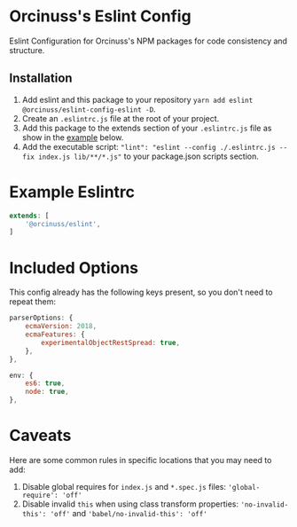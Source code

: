 # Orcinuss's Eslint Config
Eslint Configuration for Orcinuss's NPM packages for code consistency and structure.

## Installation

1. Add eslint and this package to your repository `yarn add eslint @orcinuss/eslint-config-eslint -D`.
2. Create an `.eslintrc.js` file at the root of your project.
3. Add this package to the extends section of your `.eslintrc.js` file as show in the [example](#example-eslintrc) below.
4. Add the executable script: `"lint": "eslint --config ./.eslintrc.js --fix index.js lib/**/*.js"` to your package.json scripts section.

# Example Eslintrc

``` js
extends: [
    '@orcinuss/eslint',
]
```

# Included Options

This config already has the following keys present, so you don't need to repeat them:

``` js
parserOptions: {
    ecmaVersion: 2018,
    ecmaFeatures: {
        experimentalObjectRestSpread: true,
    },
},

env: {
    es6: true,
    node: true,
},
```

# Caveats

Here are some common rules in specific locations that you may need to add:

1. Disable global requires for `index.js` and `*.spec.js` files: `'global-require': 'off'`
2. Disable invalid `this` when using class transform properties: `'no-invalid-this': 'off'` and `'babel/no-invalid-this': 'off'`
